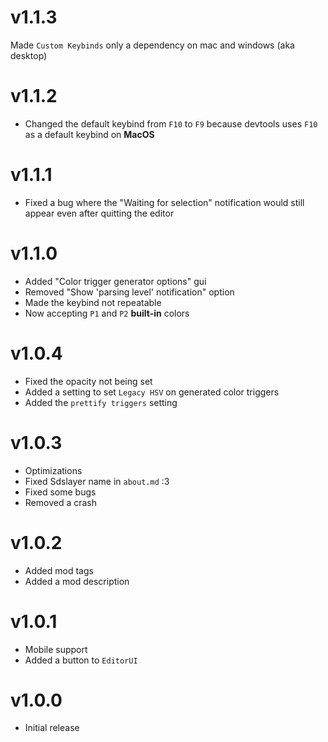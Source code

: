 # v1.1.3

Made `Custom Keybinds` only a dependency on mac and windows (aka desktop)

# v1.1.2

- Changed the default keybind from `F10` to `F9` because devtools uses `F10` as a default keybind on **MacOS**

# v1.1.1

- Fixed a bug where the "Waiting for selection" notification would still appear even after quitting the editor

# v1.1.0

- Added "Color trigger generator options" gui
- Removed "Show 'parsing level' notification" option
- Made the keybind not repeatable
- Now accepting `P1` and `P2` **built-in** colors

# v1.0.4

- Fixed the opacity not being set
- Added a setting to set `Legacy HSV` on generated color triggers
- Added the `prettify triggers` setting

# v1.0.3

- Optimizations
- Fixed Sdslayer name in `about.md` :3
- Fixed some bugs
- Removed a crash

# v1.0.2

- Added mod tags
- Added a mod description

# v1.0.1

- Mobile support
- Added a button to `EditorUI`

# v1.0.0

- Initial release
